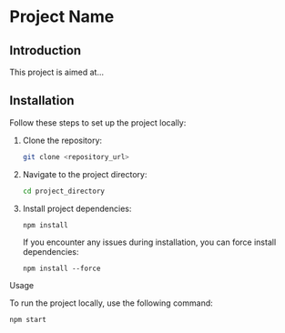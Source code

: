 # Project Name

## Introduction

This project is aimed at...

## Installation

Follow these steps to set up the project locally:

1. Clone the repository:

   ```bash
   git clone <repository_url>
   ```

2. Navigate to the project directory:

   ```bash
   cd project_directory
   ```

3. Install project dependencies:

   ```bash
   npm install
   ```

   If you encounter any issues during installation, you can force install dependencies:

   ```
   npm install --force
   ```

Usage

To run the project locally, use the following command:

```
npm start
```
